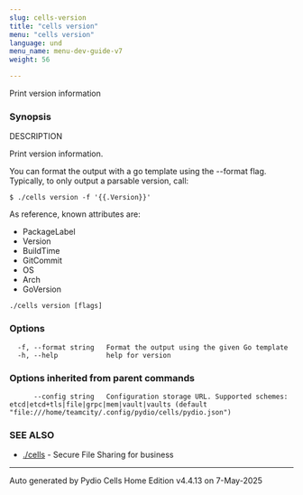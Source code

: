 ```yaml
---
slug: cells-version
title: "cells version"
menu: "cells version"
language: und
menu_name: menu-dev-guide-v7
weight: 56

---
```

Print version information

### Synopsis


DESCRIPTION

  Print version information.

  You can format the output with a go template using the --format flag.
  Typically, to only output a parsable version, call:

    $ ./cells version -f '{{.Version}}'
 
  As reference, known attributes are:
   - PackageLabel
   - Version
   - BuildTime
   - GitCommit
   - OS
   - Arch
   - GoVersion
	

```
./cells version [flags]
```

### Options

```
  -f, --format string   Format the output using the given Go template
  -h, --help            help for version
```

### Options inherited from parent commands

```
      --config string   Configuration storage URL. Supported schemes: etcd|etcd+tls|file|grpc|mem|vault|vaults (default "file:///home/teamcity/.config/pydio/cells/pydio.json")
```

### SEE ALSO

* [./cells](../cells)	 - Secure File Sharing for business


---
Auto generated by  Pydio Cells Home Edition v4.4.13 on 7-May-2025
